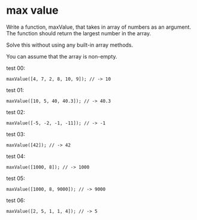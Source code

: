 # max value

Write a function, maxValue, that takes in array of numbers as an argument. The function should return the largest number in the array.

Solve this without using any built-in array methods.

You can assume that the array is non-empty.

test 00:

```
maxValue([4, 7, 2, 8, 10, 9]); // -> 10
```

test 01:

```
maxValue([10, 5, 40, 40.3]); // -> 40.3
```

test 02:

```
maxValue([-5, -2, -1, -11]); // -> -1
```

test 03:

```
maxValue([42]); // -> 42
```

test 04:

```
maxValue([1000, 8]); // -> 1000
```

test 05:

```
maxValue([1000, 8, 9000]); // -> 9000
```

test 06:

```
maxValue([2, 5, 1, 1, 4]); // -> 5
```
